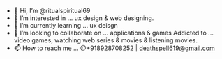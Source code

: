 - 👋 Hi, I’m @ritualspiritual69
- 👀 I’m interested in ... ux design & web designing.
- 🌱 I’m currently learning ... ux deisgn 
- 💞️ I’m looking to collaborate on ... applications & games
Addicted to ... video games, watching web series & movies & listening movies.
- 📫 How to reach me ... @+918928708252 | deathspell619@gmail.com

<!---
ritualspiritual69/ritualspiritual69 is a ✨ special ✨ repository because its `README.md` (this file) appears on your GitHub profile.
You can click the Preview link to take a look at your changes.
--->
